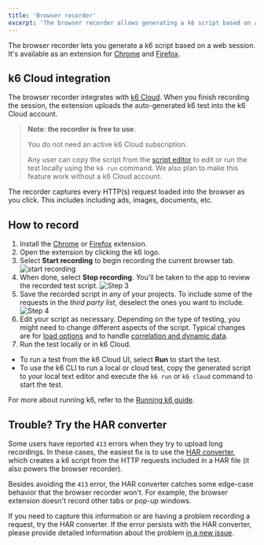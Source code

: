 ```yaml
---
title: 'Browser recorder'
excerpt: 'The browser recorder allows generating a k6 script based on a web session. It is available as extensions for Chrome and Firefox.'
---
```


The browser recorder lets you generate a k6 script based on a web session.
It's available as an extension for [Chrome](https://chrome.google.com/webstore/detail/k6-browser-recorder/phjdhndljphphehjpgbmpocddnnmdbda?hl=en) and [Firefox](https://addons.mozilla.org/en-US/firefox/addon/k6-browser-recorder/).

## k6 Cloud integration

The browser recorder integrates with [k6 Cloud](/cloud).
When you finish recording the session, the extension uploads the auto-generated k6 test into the k6 Cloud account.

> **Note**: **the recorder is free to use**.
>
>You do not need an active k6 Cloud subscription.
> 
> Any user can copy the script from the [script editor](/cloud/creating-and-running-a-test/script-editor) to edit or run the test locally using the `k6 run` command. We also plan to make this feature work without a k6 Cloud account.

The recorder captures every HTTP(s) request loaded into the browser as you click.
This includes including ads, images, documents, etc.

## How to record

1. Install the [Chrome](https://chrome.google.com/webstore/detail/k6-browser-recorder/phjdhndljphphehjpgbmpocddnnmdbda?hl=en) or [Firefox](https://addons.mozilla.org/en-US/firefox/addon/k6-browser-recorder/) extension.
1. Open the extension by clicking the k6 logo.
1. Select **Start recording** to begin recording the current browser tab. 
![start recording](./images/Recording-a-test-script/step-2.png)
1. When done, select **Stop recording**. You'll be taken to the app to review the recorded test script.
   ![Step 3](./images/Recording-a-test-script/step-3.png)
1. Save the recorded script in any of your projects.
  To include some of the requests in the _third party list_,  deselect the ones you want to include.
  ![Step 4](./images/Recording-a-test-script/step-4.png)
1. Edit your script as necessary. Depending on the type of testing, you might need to change different aspects of the script. 
   Typical changes are for [load options](/using-k6/options) and to handle [correlation and dynamic data](/examples/correlation-and-dynamic-data).
1. Run the test locally or in k6 Cloud.

  - To run a test from the k6 Cloud UI, select **Run** to start the test.
  - To use the k6 CLI to run a local or cloud test, copy the generated script to your local text editor and execute the `k6 run` or `k6 cloud` command to start the test. 

For more about running k6, refer to the [Running k6 guide](/get-started/running-k6).

## Trouble? Try the HAR converter

Some users have reported `413` errors when they try to upload long recordings.
In these cases, the easiest fix is to use the [HAR converter](/test-authoring/recording-a-session/har-converter/), which creates a k6 script from the HTTP requests included in a HAR file (it also powers the browser recorder).

Besides avoiding the `413` error,
the HAR converter catches some edge-case behavior that the browser recorder won't.
For example, the browser extension doesn't record other tabs or pop-up windows.

If you need to capture this information or are having a problem recording a request, try the HAR converter.
If the error persists with the HAR converter, please provide detailed information about the problem [in a new issue](https://github.com/k6io/har-to-k6/issues).

